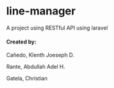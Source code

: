 # line-manager
A project using RESTful API using laravel


#### Created by:
Cañedo, Klenth Joeseph D.

Rante, Abdullah Adel H.


Gatela, Christian
